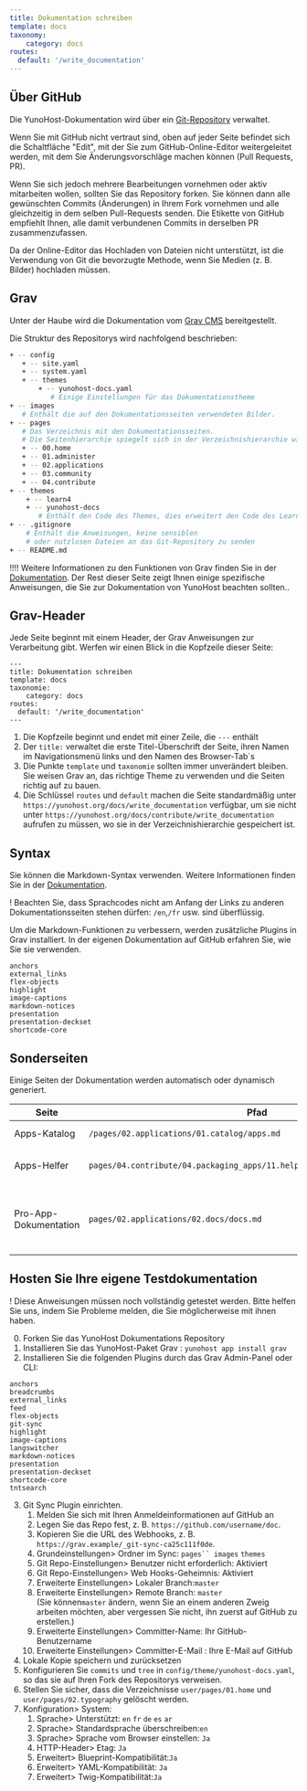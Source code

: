 ```yaml
---
title: Dokumentation schreiben
template: docs
taxonomy:
    category: docs
routes:
  default: '/write_documentation'
---
```


## Über GitHub

Die YunoHost-Dokumentation wird über ein [Git-Repository](https://github.com/YunoHost/doc) verwaltet.

Wenn Sie mit GitHub nicht vertraut sind, oben auf jeder Seite befindet sich die Schaltfläche "Edit", mit der Sie zum GitHub-Online-Editor weitergeleitet werden, mit dem Sie Änderungsvorschläge machen können (Pull Requests, PR).

Wenn Sie sich jedoch mehrere Bearbeitungen vornehmen oder aktiv mitarbeiten wollen, sollten Sie das Repository forken. Sie können dann alle gewünschten Commits (Änderungen) in Ihrem Fork vornehmen und alle gleichzeitig in dem selben Pull-Requests senden. Die Etikette von GitHub empfiehlt Ihnen, alle damit verbundenen Commits in derselben PR zusammenzufassen.

Da der Online-Editor das Hochladen von Dateien nicht unterstützt, ist die Verwendung von Git die bevorzugte Methode, wenn Sie Medien (z. B. Bilder) hochladen müssen.

## Grav

Unter der Haube wird die Dokumentation vom [Grav CMS](https://getgrav.org/?target=_blank) bereitgestellt.

Die Struktur des Repositorys wird nachfolgend beschrieben:

```bash
+ -- config
   + -- site.yaml
   + -- system.yaml 
   + -- themes 
       + -- yunohost-docs.yaml
          # Einige Einstellungen für das Dokumentationstheme
+ -- images
   # Enthält die auf den Dokumentationsseiten verwendeten Bilder. 
+ -- pages 
   # Das Verzeichnis mit den Dokumentationsseiten. 
   # Die Seitenhierarchie spiegelt sich in der Verzeichnishierarchie wider. 
   + -- 00.home 
   + -- 01.administer 
   + -- 02.applications 
   + -- 03.community 
   + -- 04.contribute 
+ -- themes 
    + -- learn4 
    + -- yunohost-docs 
       # Enthält den Code des Themes, dies erweitert den Code des Learn4-Themes 
+ -- .gitignore 
    # Enthält die Anweisungen, keine sensiblen 
    # oder nutzlosen Dateien an das Git-Repository zu senden 
+ -- README.md 
```

!!!! Weitere Informationen zu den Funktionen von Grav finden Sie in der [Dokumentation](https://learn.getgrav.org?target=_blank). Der Rest dieser Seite zeigt Ihnen einige spezifische Anweisungen, die Sie zur Dokumentation von YunoHost beachten sollten..

## Grav-Header

Jede Seite beginnt mit einem Header, der Grav Anweisungen zur Verarbeitung gibt. Werfen wir einen Blick in die Kopfzeile dieser Seite:

```
--- 
title: Dokumentation schreiben 
template: docs 
taxonomie: 
    category: docs 
routes: 
  default: '/write_documentation' 
--- 
```

1. Die Kopfzeile beginnt und endet mit einer Zeile, die `---` enthält
2. Der `title:` verwaltet die erste Titel-Überschrift der Seite, ihren Namen im Navigationsmenü links und den Namen des Browser-Tab`s
3. Die Punkte `template` und `taxonomie` sollten immer unverändert bleiben. Sie weisen Grav an, das richtige Theme zu verwenden und die Seiten richtig auf zu bauen.
4. Die Schlüssel `routes` und `default` machen die Seite standardmäßig unter `https://yunohost.org/docs/write_documentation` verfügbar, um sie nicht unter `https://yunohost.org/docs/contribute/write_documentation` aufrufen zu müssen, wo sie in der Verzeichnishierarchie gespeichert ist.

## Syntax

Sie können die Markdown-Syntax verwenden. Weitere Informationen finden Sie in der [Dokumentation](/doc_markdown_guide).

! Beachten Sie, dass Sprachcodes nicht am Anfang der Links zu anderen Dokumentationsseiten stehen dürfen: `/en`,`/fr` usw. sind überflüssig.

Um die Markdown-Funktionen zu verbessern, werden zusätzliche Plugins in Grav installiert. In der eigenen Dokumentation auf GitHub erfahren Sie, wie Sie sie verwenden.

```
anchors
external_links
flex-objects
highlight
image-captions
markdown-notices
presentation
presentation-deckset
shortcode-core
```

## Sonderseiten

Einige Seiten der Dokumentation werden automatisch oder dynamisch generiert.

| Seite | Pfad | Anmerkungen |
| --------------- | ------- | ------- |
| Apps-Katalog | `/pages/02.applications/01.catalog/apps.md` | Ruft [app.json](https://github.com/YunoHost/apps/blob/master/apps.json?target=_blank) ab und verarbeitet sie |
| Apps-Helfer | `pages/04.contribute/04.packaging_apps/11.helpers/package_apps_helpers.md` | Erstellt von diesem [Skript](https://github.com/YunoHost/yunohost/blob/dev/doc/generate_helper_doc.py?target=_blank) aus dieser [Vorlage](https://github.com/YunoHost/yunohost/blob/dev/doc/helper_doc_template.md?target=_blank) |
| Pro-App-Dokumentation | `pages/02.applications/02.docs/docs.md` | Listet die Unterseiten im selben Verzeichnis auf, deren Header `taxonomy.category: docs, apps` enthält

## Hosten Sie Ihre eigene Testdokumentation

! Diese Anweisungen müssen noch vollständig getestet werden. Bitte helfen Sie uns, indem Sie Probleme melden, die Sie möglicherweise mit ihnen haben.

0. Forken Sie das YunoHost Dokumentations Repository
1. Installieren Sie das YunoHost-Paket Grav : `yunohost app install grav`
2. Installieren Sie die folgenden Plugins durch das Grav Admin-Panel oder CLI:

```
anchors
breadcrumbs
external_links
feed
flex-objects
git-sync
highlight
image-captions
langswitcher
markdown-notices
presentation
presentation-deckset
shortcode-core
tntsearch 
```

3. Git Sync Plugin einrichten.
   1. Melden Sie sich mit Ihren Anmeldeinformationen auf GitHub an
   2. Legen Sie das Repo fest, z. B. `https://github.com/username/doc`.
   3. Kopieren Sie die URL des Webhooks, z. B. `https://grav.example/_git-sync-ca25c111f0de`.
   4. Grundeinstellungen> Ordner im Sync: `pages`` images` `themes`
   5. Git Repo-Einstellungen> Benutzer nicht erforderlich: Aktiviert
   6. Git Repo-Einstellungen> Web Hooks-Geheimnis: Aktiviert
   7. Erweiterte Einstellungen> Lokaler Branch:`master`
   8. Erweiterte Einstellungen> Remote Branch: `master`  
      (Sie können`master` ändern, wenn Sie an einem anderen Zweig arbeiten möchten, aber vergessen Sie nicht, ihn zuerst auf GitHub zu erstellen.)
   9. Erweiterte Einstellungen> Committer-Name: Ihr GitHub-Benutzername
   10. Erweiterte Einstellungen> Committer-E-Mail : Ihre E-Mail auf GitHub
4. Lokale Kopie speichern und zurücksetzen
5. Konfigurieren Sie `commits` und `tree` in `config/theme/yunohost-docs.yaml`, so das sie auf Ihren Fork des Repositorys verweisen.
6. Stellen Sie sicher, dass die Verzeichnisse `user/pages/01.home` und `user/pages/02.typography` gelöscht werden.
7. Konfiguration> System:
   1. Sprache> Unterstützt: `en` `fr` `de` `es` `ar`
   2. Sprache> Standardsprache überschreiben:`en`
   3. Sprache> Sprache vom Browser einstellen: `Ja`
   4. HTTP-Header> Etag: `Ja`
   5. Erweitert> Blueprint-Kompatibilität:`Ja`
   6. Erweitert> YAML-Kompatibilität: `Ja`
   7. Erweitert> Twig-Kompatibilität:`Ja`
